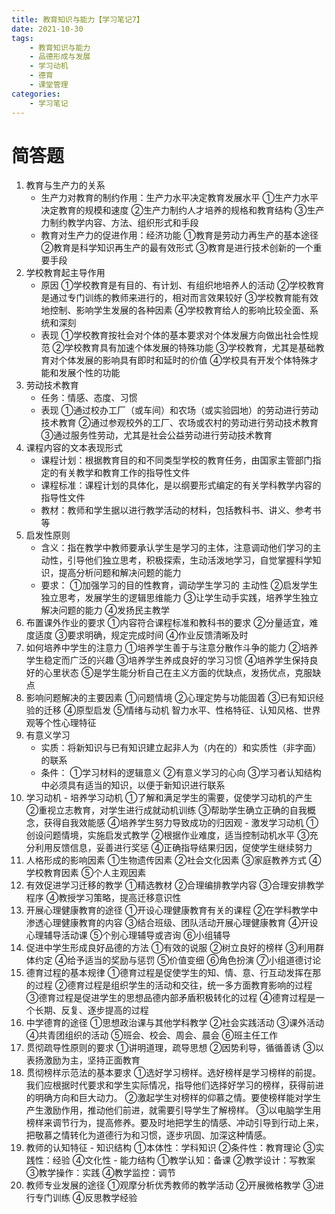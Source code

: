 ```yaml
---
title: 教育知识与能力【学习笔记7】
date: 2021-10-30
tags: 
    - 教育知识与能力
    - 品德形成与发展 
    - 学习动机 
    - 德育 
    - 课堂管理
categories: 
    - 学习笔记
---
```


# 简答题


1.  教育与生产力的关系
    -   生产力对教育的制约作用：生产力水平决定教育发展水平 ①生产力水平决定教育的规模和速度 ②生产力制约人才培养的规格和教育结构 ③生产力制约教学内容、方法、组织形式和手段
    -   教育对生产力的促进作用：经济功能 ①教育是劳动力再生产的基本途径 ②教育是科学知识再生产的最有效形式 ③教育是进行技术创新的一个重要手段
2.  学校教育起主导作用
    -   原因 ①学校教育是有目的、有计划、有组织地培养人的活动 ②学校教育是通过专门训练的教师来进行的，相对而言效果较好 ③学校教育能有效地控制、影响学生发展的各种因素 ④学校教育给人的影响比较全面、系统和深刻
    -   表现 ①学校教育按社会对个体的基本要求对个体发展方向做出社会性规范 ②学校教育具有加速个体发展的特殊功能 ③学校教育，尤其是基础教育对个体发展的影响具有即时和延时的价值 ④学校具有开发个体特殊才能和发展个性的功能
3.  劳动技术教育
    -   任务：情感、态度、习惯
    -   表现 ①通过校办工厂（或车间）和农场（或实验园地）的劳动进行劳动技术教育 ②通过参观校外的工厂、农场或农村的劳动进行劳动技术教育 ③通过服务性劳动，尤其是社会公益劳动进行劳动技术教育
4.  课程内容的文本表现形式
    -   课程计划：根据教育目的和不同类型学校的教育任务，由国家主管部门指定的有关教学和教育工作的指导性文件
    -   课程标准：课程计划的具体化，是以纲要形式编定的有关学科教学内容的指导性文件
    -   教材：教师和学生据以进行教学活动的材料，包括教科书、讲义、参考书等
5.  启发性原则
    -   含义：指在教学中教师要承认学生是学习的主体，注意调动他们学习的主动性，引导他们独立思考，积极探索，生动活泼地学习，自觉掌握科学知识，提高分析问题和解决问题的能力
    -   要求： ①加强学习的目的性教育，调动学生学习的 主动性 ②启发学生独立思考，发展学生的逻辑思维能力 ③让学生动手实践，培养学生独立解决问题的能力 ④发扬民主教学
6.  布置课外作业的要求 ①内容符合课程标准和教科书的要求 ②分量适宜，难度适度 ③要求明确，规定完成时间 ④作业反馈清晰及时
7.  如何培养中学生的注意力 ①培养学生善于与注意分散作斗争的能力 ②培养学生稳定而广泛的兴趣 ③培养学生养成良好的学习习惯 ④培养学生保持良好的心里状态 ⑤是学生能分析自己在主义方面的优缺点，发扬优点，克服缺点
8.  影响问题解决的主要因素 ①问题情境 ②心理定势与功能固着 ③已有知识经验的迁移 ④原型启发 ⑤情绪与动机 智力水平、性格特征、认知风格、世界观等个性心理特征
9.  有意义学习
    -   实质：将新知识与已有知识建立起非人为（内在的）和实质性（非字面）的联系
    -   条件： ①学习材料的逻辑意义 ②有意义学习的心向 ③学习者认知结构中必须具有适当的知识，以便于新知识进行联系
10.  学习动机
    -   培养学习动机 ①了解和满足学生的需要，促使学习动机的产生 ②重视立志教育，对学生进行成就动机训练 ③帮助学生确立正确的自我概念，获得自我效能感 ④培养学生努力导致成功的归因观
    -   激发学习动机 ①创设问题情境，实施启发式教学 ②根据作业难度，适当控制动机水平 ③充分利用反馈信息，妥善进行奖惩 ④正确指导结果归因，促使学生继续努力
11.  人格形成的影响因素 ①生物遗传因素 ②社会文化因素 ③家庭教养方式 ④学校教育因素 ⑤个人主观因素
12.  有效促进学习迁移的教学 ①精选教材 ②合理编排教学内容 ③合理安排教学程序 ④教授学习策略，提高迁移意识性
13.  开展心理健康教育的途径 ①开设心理健康教育有关的课程 ②在学科教学中渗透心理健康教育的内容 ③结合班级、团队活动开展心理健康教育 ④开设心理辅导活动课 ⑤个别心理辅导或咨询 ⑥小组辅导
14.  促进中学生形成良好品德的方法 ①有效的说服 ②树立良好的榜样 ③利用群体约定 ④给予适当的奖励与惩罚 ⑤价值变细 ⑥角色扮演 ⑦小组道德讨论
15.  德育过程的基本规律 ①德育过程是促使学生的知、情、意、行互动发挥在那的过程 ②德育过程是组织学生的活动和交往，统一多方面教育影响的过程 ③德育过程是促进学生的思想品德内部矛盾积极转化的过程 ④德育过程是一个长期、反复、逐步提高的过程
16.  中学德育的途径 ①思想政治课与其他学科教学 ②社会实践活动 ③课外活动 ④共青团组织的活动 ⑤班会、校会、周会、晨会 ⑥班主任工作
17.  贯彻疏导性原则的要求 ①讲明道理，疏导思想 ②因势利导，循循善诱 ③以表扬激励为主，坚持正面教育
18.  贯彻榜样示范法的基本要求 ①选好学习榜样。选好榜样是学习榜样的前提。我们应根据时代要求和学生实际情况，指导他们选择好学习的榜样，获得前进的明确方向和巨大动力。 ②激起学生对榜样的仰慕之情。要使榜样能对学生产生激励作用，推动他们前进，就需要引导学生了解榜样。 ③以电脑学生用榜样来调节行为，提高修养。要及时地把学生的情感、冲动引导到行动上来，把敬慕之情转化为道德行为和习惯，逐步巩固、加深这种情感。
19.  教师的认知特征
    -   知识结构 ①本体性：学科知识 ②条件性：教育理论 ③实践性：经验 ④文化性
    -   能力结构 ①教学认知：备课 ②教学设计：写教案 ③教学操作：实践 ④教学监控：调节
20.  教师专业发展的途径 ①观摩分析优秀教师的教学活动 ②开展微格教学 ③进行专门训练 ④反思教学经验